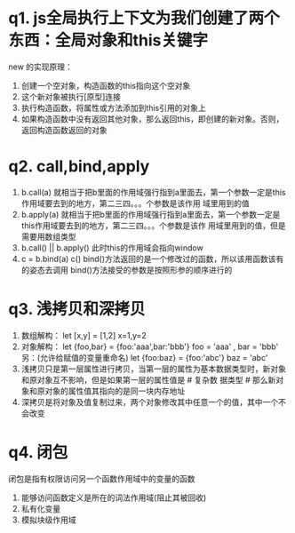 # q1.  js全局执行上下文为我们创建了两个东西：全局对象和this关键字
  new 的实现原理：
   1. 创建一个空对象，构造函数的this指向这个空对象
   2. 这个新对象被执行[原型]连接
   3. 执行构造函数，将属性或方法添加到this引用的对象上 
   4. 如果构造函数中没有返回其他对象，那么返回this，即创建的新对象。否则，返回构造函数返回的对象

# q2.  call,bind,apply
  1. b.call(a) 就相当于把b里面的作用域强行指到a里面去，第一个参数一定是this作用域要去到的地方，第二三四。。。个参数是该作用
     域里用到的值 
  2. b.apply(a) 就相当于把b里面的作用域强行指到a里面去，第一个参数一定是this作用域要去到的地方，第二三四。。。个参数是该作    用域里用到的值，但是需要用数组类型
  3. b.call() || b.apply() 此时this的作用域会指向window
  4. c = b.bind(a)
     c()
     bind()方法返回的是一个修改过的函数，所以该用函数该有的姿态去调用
     bind()方法接受的参数是按照形参的顺序进行的

# q3.  浅拷贝和深拷贝
  1. 数组解构：
        let [x,y] = [1,2]      x=1,y=2
  2. 对象解构：
        let {foo,bar} = {foo:'aaa',bar:'bbb'}    foo = 'aaa' , bar = 'bbb'
        另：(允许给赋值的变量重命名)
        let {foo:baz} = {foo:'abc'}           baz = 'abc'
  3. 浅拷贝只是第一层属性进行拷贝，当第一层的属性为基本数据类型时，新对象和原对象互不影响，但是如果第一层的属性值是 # 复杂数
     据类型 # 那么新对象和原对象的属性值其指向的是同一块内存地址
  4. 深拷贝是将对象及值复制过来，两个对象修改其中任意一个的值，其中一个不会改变

# q4.  闭包
  闭包是指有权限访问另一个函数作用域中的变量的函数
   1. 能够访问函数定义是所在的词法作用域(阻止其被回收)
   2. 私有化变量
   3. 模拟块级作用域